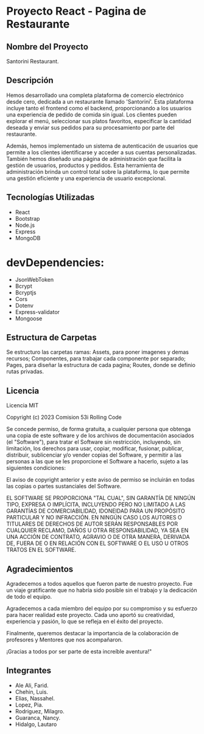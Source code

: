 # Proyecto React - Pagina de Restaurante

## Nombre del Proyecto
Santorini Restaurant.

## Descripción
Hemos desarrollado una completa plataforma de comercio electrónico desde cero, dedicada a un restaurante llamado 'Santorini'. Esta plataforma incluye tanto el frontend como el backend, proporcionando a los usuarios una experiencia de pedido de comida sin igual. Los clientes pueden explorar el menú, seleccionar sus platos favoritos, especificar la cantidad deseada y enviar sus pedidos para su procesamiento por parte del restaurante.

Además, hemos implementado un sistema de autenticación de usuarios que permite a los clientes identificarse y acceder a sus cuentas personalizadas. También hemos diseñado una página de administración que facilita la gestión de usuarios, productos y pedidos. Esta herramienta de administración brinda un control total sobre la plataforma, lo que permite una gestión eficiente y una experiencia de usuario excepcional.

## Tecnologías Utilizadas
* React
* Bootstrap
* Node.js
* Express
* MongoDB

 # devDependencies: 
 
* JsonWebToken
* Bcrypt
* Bcryptjs
* Cors
* Dotenv
* Express-validator
* Mongoose

## Estructura de Carpetas
Se estructuro las carpetas ramas: Assets, para poner imagenes y demas recursos; Componentes, para trabajar cada componente por separado; Pages, para diseñar la estructura de cada pagina; Routes, donde se definio rutas privadas.

## Licencia
Licencia MIT

Copyright (c) 2023 Comision 53i Rolling Code

Se concede permiso, de forma gratuita, a cualquier persona que obtenga una copia de este software y de los archivos de documentación asociados (el "Software"), para tratar el Software sin restricción, incluyendo, sin limitación, los derechos para usar, copiar, modificar, fusionar, publicar, distribuir, sublicenciar y/o vender copias del Software, y permitir a las personas a las que se les proporcione el Software a hacerlo, sujeto a las siguientes condiciones:

El aviso de copyright anterior y este aviso de permiso se incluirán en todas las copias o partes sustanciales del Software.

EL SOFTWARE SE PROPORCIONA "TAL CUAL", SIN GARANTÍA DE NINGÚN TIPO, EXPRESA O IMPLÍCITA, INCLUYENDO PERO NO LIMITADO A LAS GARANTÍAS DE COMERCIABILIDAD, IDONEIDAD PARA UN PROPÓSITO PARTICULAR Y NO INFRACCIÓN. EN NINGÚN CASO LOS AUTORES O TITULARES DE DERECHOS DE AUTOR SERÁN RESPONSABLES POR CUALQUIER RECLAMO, DAÑOS U OTRA RESPONSABILIDAD, YA SEA EN UNA ACCIÓN DE CONTRATO, AGRAVIO O DE OTRA MANERA, DERIVADA DE, FUERA DE O EN RELACIÓN CON EL SOFTWARE O EL USO U OTROS TRATOS EN EL SOFTWARE.



## Agradecimientos
Agradecemos a todos aquellos que fueron parte de nuestro proyecto. Fue un viaje gratificante que no habría sido posible sin el trabajo y la dedicación de todo el equipo.

Agradecemos a cada miembro del equipo por su compromiso y su esfuerzo para hacer realidad este proyecto. Cada uno aportó su creatividad, experiencia y pasión, lo que se refleja en el éxito del proyecto.

Finalmente, queremos destacar la importancia de la colaboración de profesores y Mentores que nos acompañaron.

¡Gracias a todos por ser parte de esta increíble aventura!"


## Integrantes

* Ale Ali, Farid.
* Chehin, Luis.
* Elias, Nassahel.
* Lopez, Pia.
* Rodriguez, Milagro.
* Guaranca, Nancy.
* Hidalgo, Lautaro


